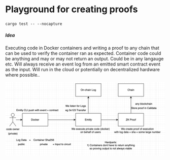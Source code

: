 # Playground for creating proofs

`cargo test -- --nocapture`

##### Idea

Executing code in Docker containers and writing a proof to any chain that can be used to verify the container ran as expected. Container code could be anything and may or may not return an output. Could be in any langauge etc. Will always receive an event log from an emitted smart contract event as the input. Will run in the cloud or potentially on decentralized hardware where possible..

![idea](idea.png)
